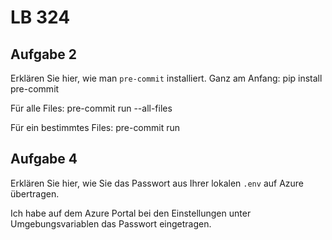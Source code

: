 # LB 324

## Aufgabe 2
Erklären Sie hier, wie man `pre-commit` installiert.
Ganz am Anfang:
pip install pre-commit

Für alle Files:
pre-commit run --all-files 

Für ein bestimmtes Files: 
pre-commit run

## Aufgabe 4
Erklären Sie hier, wie Sie das Passwort aus Ihrer lokalen `.env` auf Azure übertragen.

Ich habe auf dem Azure Portal bei den Einstellungen unter  Umgebungsvariablen das Passwort eingetragen.
